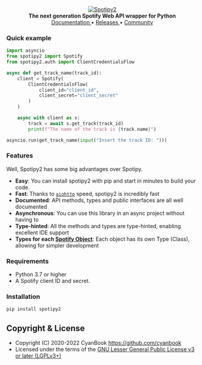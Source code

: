 <p align="center">
    <a href="https://github.com/cyanbook/spotipy2">
        <img src="https://svgshare.com/i/STC.svg" alt="Spotipy2">
    </a>
    <br>
    <b>The next generation Spotify Web API wrapper for Python</b>
    <br>
    <a href="https://spotipy2.org">
        Documentation
    </a>
    •
    <a href="https://github.com/cyanbook/spotipy2/releases">
        Releases
    </a>
    •
    <a href="https://github.com/CyanBook/spotipy2/discussions">
        Community
    </a>
</p>

### Quick example
```python
import asyncio
from spotipy2 import Spotify
from spotipy2.auth import ClientCredentialsFlow

async def get_track_name(track_id):
    client = Spotify(
        ClientCredentialsFlow(
            client_id="client_id",
            client_secret="client_secret"
        )
    )

    async with client as s:
        track = await s.get_track(track_id)
        print(f"The name of the track is {track.name}")

asyncio.run(get_track_name(input("Insert the track ID: ")))
```

### Features
Well, Spotipy2 has some big advantages over Spotipy.
- **Easy**: You can install spotipy2 with pip and start in minutes to build your code.
- **Fast**: Thanks to [`aiohttp`](https://github.com/aio-libs/aiohttp) speed, spotipy2 is incredibly fast
- **Documented**: API methods, types and public interfaces are all well documented
- **Asynchronous**: You can use this library in an async project without having to 
- **Type-hinted**: All the methods and types are type-hinted, enabling excellent IDE support
- **Types for each [Spotify Object](https://developer.spotify.com/documentation/web-api/reference/#objects-index)**: Each object has its own Type (Class), allowing for simpler development

### Requirements
- Python 3.7 or higher
- A Spotify client ID and secret.

### Installation
```bash
pip install spotipy2
```

## Copyright & License
- Copyright (C) 2020-2022 CyanBook <https://github.com/cyanbook>
- Licensed under the terms of the [GNU Lesser General Public License v3 or later (LGPLv3+)](LICENSE)
